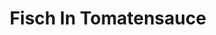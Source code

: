 ---
layout: blog
permalink: /fisch-in-tomatensauce/
pagedesc: Fisch In Tomatensauce
title: Fisch In Tomatensauce
headline: Fisch In Tomatensauce
thumbnail: /wp-content/images/fisch-in-tomatensauce.jpg
datafile: fisch-in-tomatensauce
tags: [Hauptspeise, Fisch]
portionen: 2
htmlbeforeheadend: blog/htmlbeforeheadend.html
htmlbeforebodyend: blog/htmlbeforebodyend.html
---